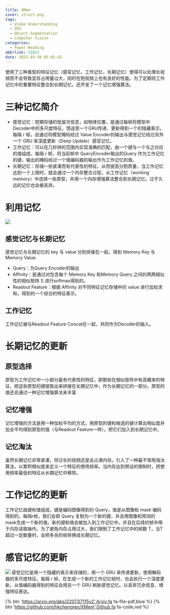 ```yaml
---
title: XMem
cover: struct.png
tags:
  - Video Understanding
  - VOS
  - Object Segmentation
  - Computer Vision
categories:
  - Paper Reading
abbrlink: 51817
date: 2023-03-30 05:05:42
---
```

使用了三种类型的特征记忆（感官记忆，工作记忆，长期记忆）使得可以处理长视频而不会导致显存占用量过大，同时在短视频上也有良好的性能。为了定期将工作记忆中的重要特征整合到长期记忆，还开发了一个记忆增强算法。

# 三种记忆简介
- 感觉记忆：短期存储的低层次信息，如物体位置，是通过每帧将模型中Decoder中的多尺度特征，馈送至一个GRU传递、更新得到一个的隐藏表示。每隔 r 帧，会通过将模型掩码经过 Value Encoder的输出与感觉记忆经过另外一个 GRU 来深度更新（Deep Update）感官记忆。
- 工作记忆：可以在几秒钟的范围内实现准确的匹配，由一个键与一个与之对应的值组成，每隔 r 帧，将当前帧中 QueryEncoder输出的Query 作为工作记忆的键，输出的掩码经过一个值编码器的输出作为工作记忆的值。
- 长期记忆：存储一些紧凑而有代表性的特征，从而提高分割质量，当工作记忆达到一个上限时，就会通过一个内存整合过程，从工作记忆（working memory）中选择一些原型，并用一个内存增强算法整合到长期记忆。过于久远的记忆也会被丢弃。

# 利用记忆
![](mem-readout.png)
## 感觉记忆与长期记忆
感觉记忆与长期记忆的 key 与 value 分别拼接在一起，得到 Memory Key 与 Memory Value.
- Query：为Query Encoder的输出
- Affinity：是通过对包含每个 Memory Key 和Memory Query 之间的两两相似性的相似矩阵 S 进行softmax得到的。
- Readout Feature：根据 Affinity 对不同特征记忆存储中的 value 进行加权求和，得到的一个综合的特征表示。

## 工作记忆
工作记忆被与Readout Feature Concat在一起，共同作为Decoder的输入。

# 长期记忆的更新
## 原型选择
原型为工作记忆中一小部分最有代表性的特征，即那些在相似矩阵中有高概率的特征，把这些原型的键提取出来拼接在长期记忆中，作为长期记忆的一部分。原型的值还会通过一种记忆增强算法来丰富

## 记忆增强
记忆增强的方法是用一种加权平均的方式，用原型的键和候选的键计算出相似度并加全平均得到原型的值（与Readout Feature一样）。把它们加入到长期记忆中。

## 记忆淘汰
虽然长期记忆非常紧凑，但过长的视频还是会占满内存。引入了一种最不常用淘汰算法，以累积相似度来定义一个特征的使用频率。当内存达到预设的限制时，把使用频率最低的特征从长期记忆中移除。

# 工作记忆的更新
工作记忆由键和值组成，键是编码图像得到的 Query，值是从图像和 mask 编码得到的。每隔r帧，我们会把 Query 复制为一个新的键，并且用图像和预测的mask生成一个新的值。新的键和值会被加入到工作记忆中，并且在后续的帧中用于内存读取操作。为了避免内存占用过大，我们限制了工作记忆中的帧数 T，当T 超过一定数量时，会把多余的帧转换成长期记忆。

# 感官记忆的更新
![](sensor-mem-update.png)
感觉记忆是用一个隐藏的表示来存储的，用一个 GRU 来传递更新。使用解码器的多尺度特征。每隔 r 帧，在生成一个新的工作记忆帧时，也会执行一个深度更新。从值编码器得到的特征会用另一个 GRU 刷新感觉记忆。以丢弃冗余信息、增强特征表达。

{% btn 'https://arxiv.org/abs/2207.07115v2',Arxiv,fa fa-file-pdf,blue %}
{% btn 'https://github.com/hkchengrex/XMem',Github,fa fa-code,red %}